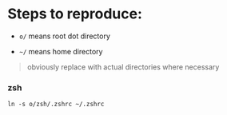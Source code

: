 # Steps to reproduce:
- `o/` means root dot directory

- `~/` means home directory

> obviously replace with actual directories where necessary

### zsh
`ln -s o/zsh/.zshrc ~/.zshrc`
